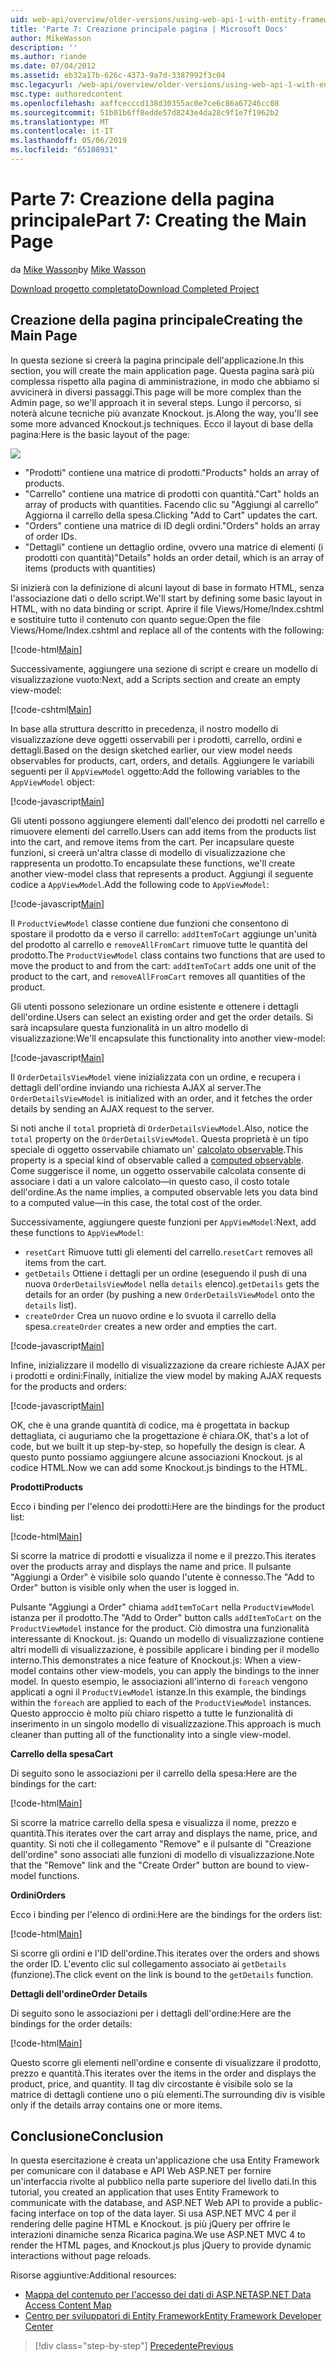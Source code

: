 ```yaml
---
uid: web-api/overview/older-versions/using-web-api-1-with-entity-framework-5/using-web-api-with-entity-framework-part-7
title: 'Parte 7: Creazione principale pagina | Microsoft Docs'
author: MikeWasson
description: ''
ms.author: riande
ms.date: 07/04/2012
ms.assetid: eb32a17b-626c-4373-9a7d-3387992f3c04
msc.legacyurl: /web-api/overview/older-versions/using-web-api-1-with-entity-framework-5/using-web-api-with-entity-framework-part-7
msc.type: authoredcontent
ms.openlocfilehash: aaffcecccd138d30355ac0e7ce6c86a67246cc08
ms.sourcegitcommit: 51b01b6ff8edde57d8243e4da28c9f1e7f1962b2
ms.translationtype: MT
ms.contentlocale: it-IT
ms.lasthandoff: 05/06/2019
ms.locfileid: "65108931"
---
```

# <a name="part-7-creating-the-main-page"></a><span data-ttu-id="8113e-102">Parte 7: Creazione della pagina principale</span><span class="sxs-lookup"><span data-stu-id="8113e-102">Part 7: Creating the Main Page</span></span>

<span data-ttu-id="8113e-103">da [Mike Wasson](https://github.com/MikeWasson)</span><span class="sxs-lookup"><span data-stu-id="8113e-103">by [Mike Wasson](https://github.com/MikeWasson)</span></span>

[<span data-ttu-id="8113e-104">Download progetto completato</span><span class="sxs-lookup"><span data-stu-id="8113e-104">Download Completed Project</span></span>](http://code.msdn.microsoft.com/ASP-NET-Web-API-with-afa30545)

## <a name="creating-the-main-page"></a><span data-ttu-id="8113e-105">Creazione della pagina principale</span><span class="sxs-lookup"><span data-stu-id="8113e-105">Creating the Main Page</span></span>

<span data-ttu-id="8113e-106">In questa sezione si creerà la pagina principale dell'applicazione.</span><span class="sxs-lookup"><span data-stu-id="8113e-106">In this section, you will create the main application page.</span></span> <span data-ttu-id="8113e-107">Questa pagina sarà più complessa rispetto alla pagina di amministrazione, in modo che abbiamo si avvicinerà in diversi passaggi.</span><span class="sxs-lookup"><span data-stu-id="8113e-107">This page will be more complex than the Admin page, so we'll approach it in several steps.</span></span> <span data-ttu-id="8113e-108">Lungo il percorso, si noterà alcune tecniche più avanzate Knockout. js.</span><span class="sxs-lookup"><span data-stu-id="8113e-108">Along the way, you'll see some more advanced Knockout.js techniques.</span></span> <span data-ttu-id="8113e-109">Ecco il layout di base della pagina:</span><span class="sxs-lookup"><span data-stu-id="8113e-109">Here is the basic layout of the page:</span></span>

![](using-web-api-with-entity-framework-part-7/_static/image1.png)

- <span data-ttu-id="8113e-110">"Prodotti" contiene una matrice di prodotti.</span><span class="sxs-lookup"><span data-stu-id="8113e-110">"Products" holds an array of products.</span></span>
- <span data-ttu-id="8113e-111">"Carrello" contiene una matrice di prodotti con quantità.</span><span class="sxs-lookup"><span data-stu-id="8113e-111">"Cart" holds an array of products with quantities.</span></span> <span data-ttu-id="8113e-112">Facendo clic su "Aggiungi al carrello" Aggiorna il carrello della spesa.</span><span class="sxs-lookup"><span data-stu-id="8113e-112">Clicking "Add to Cart" updates the cart.</span></span>
- <span data-ttu-id="8113e-113">"Orders" contiene una matrice di ID degli ordini.</span><span class="sxs-lookup"><span data-stu-id="8113e-113">"Orders" holds an array of order IDs.</span></span>
- <span data-ttu-id="8113e-114">"Dettagli" contiene un dettaglio ordine, ovvero una matrice di elementi (i prodotti con quantità)</span><span class="sxs-lookup"><span data-stu-id="8113e-114">"Details" holds an order detail, which is an array of items (products with quantities)</span></span>

<span data-ttu-id="8113e-115">Si inizierà con la definizione di alcuni layout di base in formato HTML, senza l'associazione dati o dello script.</span><span class="sxs-lookup"><span data-stu-id="8113e-115">We'll start by defining some basic layout in HTML, with no data binding or script.</span></span> <span data-ttu-id="8113e-116">Aprire il file Views/Home/Index.cshtml e sostituire tutto il contenuto con quanto segue:</span><span class="sxs-lookup"><span data-stu-id="8113e-116">Open the file Views/Home/Index.cshtml and replace all of the contents with the following:</span></span>

[!code-html[Main](using-web-api-with-entity-framework-part-7/samples/sample1.html)]

<span data-ttu-id="8113e-117">Successivamente, aggiungere una sezione di script e creare un modello di visualizzazione vuoto:</span><span class="sxs-lookup"><span data-stu-id="8113e-117">Next, add a Scripts section and create an empty view-model:</span></span>

[!code-cshtml[Main](using-web-api-with-entity-framework-part-7/samples/sample2.cshtml)]

<span data-ttu-id="8113e-118">In base alla struttura descritto in precedenza, il nostro modello di visualizzazione deve oggetti osservabili per i prodotti, carrello, ordini e dettagli.</span><span class="sxs-lookup"><span data-stu-id="8113e-118">Based on the design sketched earlier, our view model needs observables for products, cart, orders, and details.</span></span> <span data-ttu-id="8113e-119">Aggiungere le variabili seguenti per il `AppViewModel` oggetto:</span><span class="sxs-lookup"><span data-stu-id="8113e-119">Add the following variables to the `AppViewModel` object:</span></span>

[!code-javascript[Main](using-web-api-with-entity-framework-part-7/samples/sample3.js)]

<span data-ttu-id="8113e-120">Gli utenti possono aggiungere elementi dall'elenco dei prodotti nel carrello e rimuovere elementi del carrello.</span><span class="sxs-lookup"><span data-stu-id="8113e-120">Users can add items from the products list into the cart, and remove items from the cart.</span></span> <span data-ttu-id="8113e-121">Per incapsulare queste funzioni, si creerà un'altra classe di modello di visualizzazione che rappresenta un prodotto.</span><span class="sxs-lookup"><span data-stu-id="8113e-121">To encapsulate these functions, we'll create another view-model class that represents a product.</span></span> <span data-ttu-id="8113e-122">Aggiungi il seguente codice a `AppViewModel`.</span><span class="sxs-lookup"><span data-stu-id="8113e-122">Add the following code to `AppViewModel`:</span></span>

[!code-javascript[Main](using-web-api-with-entity-framework-part-7/samples/sample4.js?highlight=4)]

<span data-ttu-id="8113e-123">Il `ProductViewModel` classe contiene due funzioni che consentono di spostare il prodotto da e verso il carrello: `addItemToCart` aggiunge un'unità del prodotto al carrello e `removeAllFromCart` rimuove tutte le quantità del prodotto.</span><span class="sxs-lookup"><span data-stu-id="8113e-123">The `ProductViewModel` class contains two functions that are used to move the product to and from the cart: `addItemToCart` adds one unit of the product to the cart, and `removeAllFromCart` removes all quantities of the product.</span></span>

<span data-ttu-id="8113e-124">Gli utenti possono selezionare un ordine esistente e ottenere i dettagli dell'ordine.</span><span class="sxs-lookup"><span data-stu-id="8113e-124">Users can select an existing order and get the order details.</span></span> <span data-ttu-id="8113e-125">Si sarà incapsulare questa funzionalità in un altro modello di visualizzazione:</span><span class="sxs-lookup"><span data-stu-id="8113e-125">We'll encapsulate this functionality into another view-model:</span></span>

[!code-javascript[Main](using-web-api-with-entity-framework-part-7/samples/sample5.js?highlight=4)]

<span data-ttu-id="8113e-126">Il `OrderDetailsViewModel` viene inizializzata con un ordine, e recupera i dettagli dell'ordine inviando una richiesta AJAX al server.</span><span class="sxs-lookup"><span data-stu-id="8113e-126">The `OrderDetailsViewModel` is initialized with an order, and it fetches the order details by sending an AJAX request to the server.</span></span>

<span data-ttu-id="8113e-127">Si noti anche il `total` proprietà di `OrderDetailsViewModel`.</span><span class="sxs-lookup"><span data-stu-id="8113e-127">Also, notice the `total` property on the `OrderDetailsViewModel`.</span></span> <span data-ttu-id="8113e-128">Questa proprietà è un tipo speciale di oggetto osservabile chiamato un' [calcolato observable](http://knockoutjs.com/documentation/computedObservables.html).</span><span class="sxs-lookup"><span data-stu-id="8113e-128">This property is a special kind of observable called a [computed observable](http://knockoutjs.com/documentation/computedObservables.html).</span></span> <span data-ttu-id="8113e-129">Come suggerisce il nome, un oggetto osservabile calcolata consente di associare i dati a un valore calcolato&#8212;in questo caso, il costo totale dell'ordine.</span><span class="sxs-lookup"><span data-stu-id="8113e-129">As the name implies, a computed observable lets you data bind to a computed value&#8212;in this case, the total cost of the order.</span></span>

<span data-ttu-id="8113e-130">Successivamente, aggiungere queste funzioni per `AppViewModel`:</span><span class="sxs-lookup"><span data-stu-id="8113e-130">Next, add these functions to `AppViewModel`:</span></span>

- <span data-ttu-id="8113e-131">`resetCart` Rimuove tutti gli elementi del carrello.</span><span class="sxs-lookup"><span data-stu-id="8113e-131">`resetCart` removes all items from the cart.</span></span>
- <span data-ttu-id="8113e-132">`getDetails` Ottiene i dettagli per un ordine (eseguendo il push di una nuova `OrderDetailsViewModel` nella `details` elenco).</span><span class="sxs-lookup"><span data-stu-id="8113e-132">`getDetails` gets the details for an order (by pushing a new `OrderDetailsViewModel` onto the `details` list).</span></span>
- <span data-ttu-id="8113e-133">`createOrder` Crea un nuovo ordine e lo svuota il carrello della spesa.</span><span class="sxs-lookup"><span data-stu-id="8113e-133">`createOrder` creates a new order and empties the cart.</span></span>

[!code-javascript[Main](using-web-api-with-entity-framework-part-7/samples/sample6.js?highlight=4)]

<span data-ttu-id="8113e-134">Infine, inizializzare il modello di visualizzazione da creare richieste AJAX per i prodotti e ordini:</span><span class="sxs-lookup"><span data-stu-id="8113e-134">Finally, initialize the view model by making AJAX requests for the products and orders:</span></span>

[!code-javascript[Main](using-web-api-with-entity-framework-part-7/samples/sample7.js)]

<span data-ttu-id="8113e-135">OK, che è una grande quantità di codice, ma è progettata in backup dettagliata, ci auguriamo che la progettazione è chiara.</span><span class="sxs-lookup"><span data-stu-id="8113e-135">OK, that's a lot of code, but we built it up step-by-step, so hopefully the design is clear.</span></span> <span data-ttu-id="8113e-136">A questo punto possiamo aggiungere alcune associazioni Knockout. js al codice HTML.</span><span class="sxs-lookup"><span data-stu-id="8113e-136">Now we can add some Knockout.js bindings to the HTML.</span></span>

<span data-ttu-id="8113e-137">**Prodotti**</span><span class="sxs-lookup"><span data-stu-id="8113e-137">**Products**</span></span>

<span data-ttu-id="8113e-138">Ecco i binding per l'elenco dei prodotti:</span><span class="sxs-lookup"><span data-stu-id="8113e-138">Here are the bindings for the product list:</span></span>

[!code-html[Main](using-web-api-with-entity-framework-part-7/samples/sample8.html)]

<span data-ttu-id="8113e-139">Si scorre la matrice di prodotti e visualizza il nome e il prezzo.</span><span class="sxs-lookup"><span data-stu-id="8113e-139">This iterates over the products array and displays the name and price.</span></span> <span data-ttu-id="8113e-140">Il pulsante "Aggiungi a Order" è visibile solo quando l'utente è connesso.</span><span class="sxs-lookup"><span data-stu-id="8113e-140">The "Add to Order" button is visible only when the user is logged in.</span></span>

<span data-ttu-id="8113e-141">Pulsante "Aggiungi a Order" chiama `addItemToCart` nella `ProductViewModel` istanza per il prodotto.</span><span class="sxs-lookup"><span data-stu-id="8113e-141">The "Add to Order" button calls `addItemToCart` on the `ProductViewModel` instance for the product.</span></span> <span data-ttu-id="8113e-142">Ciò dimostra una funzionalità interessante di Knockout. js: Quando un modello di visualizzazione contiene altri modelli di visualizzazione, è possibile applicare i binding per il modello interno.</span><span class="sxs-lookup"><span data-stu-id="8113e-142">This demonstrates a nice feature of Knockout.js: When a view-model contains other view-models, you can apply the bindings to the inner model.</span></span> <span data-ttu-id="8113e-143">In questo esempio, le associazioni all'interno di `foreach` vengono applicati a ogni il `ProductViewModel` istanze.</span><span class="sxs-lookup"><span data-stu-id="8113e-143">In this example, the bindings within the `foreach` are applied to each of the `ProductViewModel` instances.</span></span> <span data-ttu-id="8113e-144">Questo approccio è molto più chiaro rispetto a tutte le funzionalità di inserimento in un singolo modello di visualizzazione.</span><span class="sxs-lookup"><span data-stu-id="8113e-144">This approach is much cleaner than putting all of the functionality into a single view-model.</span></span>

<span data-ttu-id="8113e-145">**Carrello della spesa**</span><span class="sxs-lookup"><span data-stu-id="8113e-145">**Cart**</span></span>

<span data-ttu-id="8113e-146">Di seguito sono le associazioni per il carrello della spesa:</span><span class="sxs-lookup"><span data-stu-id="8113e-146">Here are the bindings for the cart:</span></span>

[!code-html[Main](using-web-api-with-entity-framework-part-7/samples/sample9.html)]

<span data-ttu-id="8113e-147">Si scorre la matrice carrello della spesa e visualizza il nome, prezzo e quantità.</span><span class="sxs-lookup"><span data-stu-id="8113e-147">This iterates over the cart array and displays the name, price, and quantity.</span></span> <span data-ttu-id="8113e-148">Si noti che il collegamento "Remove" e il pulsante di "Creazione dell'ordine" sono associati alle funzioni di modello di visualizzazione.</span><span class="sxs-lookup"><span data-stu-id="8113e-148">Note that the "Remove" link and the "Create Order" button are bound to view-model functions.</span></span>

<span data-ttu-id="8113e-149">**Ordini**</span><span class="sxs-lookup"><span data-stu-id="8113e-149">**Orders**</span></span>

<span data-ttu-id="8113e-150">Ecco i binding per l'elenco di ordini:</span><span class="sxs-lookup"><span data-stu-id="8113e-150">Here are the bindings for the orders list:</span></span>

[!code-html[Main](using-web-api-with-entity-framework-part-7/samples/sample10.html)]

<span data-ttu-id="8113e-151">Si scorre gli ordini e l'ID dell'ordine.</span><span class="sxs-lookup"><span data-stu-id="8113e-151">This iterates over the orders and shows the order ID.</span></span> <span data-ttu-id="8113e-152">L'evento clic sul collegamento associato ai `getDetails` (funzione).</span><span class="sxs-lookup"><span data-stu-id="8113e-152">The click event on the link is bound to the `getDetails` function.</span></span>

<span data-ttu-id="8113e-153">**Dettagli dell'ordine**</span><span class="sxs-lookup"><span data-stu-id="8113e-153">**Order Details**</span></span>

<span data-ttu-id="8113e-154">Di seguito sono le associazioni per i dettagli dell'ordine:</span><span class="sxs-lookup"><span data-stu-id="8113e-154">Here are the bindings for the order details:</span></span>

[!code-html[Main](using-web-api-with-entity-framework-part-7/samples/sample11.html)]

<span data-ttu-id="8113e-155">Questo scorre gli elementi nell'ordine e consente di visualizzare il prodotto, prezzo e quantità.</span><span class="sxs-lookup"><span data-stu-id="8113e-155">This iterates over the items in the order and displays the product, price, and quantity.</span></span> <span data-ttu-id="8113e-156">Il tag div circostante è visibile solo se la matrice di dettagli contiene uno o più elementi.</span><span class="sxs-lookup"><span data-stu-id="8113e-156">The surrounding div is visible only if the details array contains one or more items.</span></span>

## <a name="conclusion"></a><span data-ttu-id="8113e-157">Conclusione</span><span class="sxs-lookup"><span data-stu-id="8113e-157">Conclusion</span></span>

<span data-ttu-id="8113e-158">In questa esercitazione è creata un'applicazione che usa Entity Framework per comunicare con il database e API Web ASP.NET per fornire un'interfaccia rivolte al pubblico nella parte superiore del livello dati.</span><span class="sxs-lookup"><span data-stu-id="8113e-158">In this tutorial, you created an application that uses Entity Framework to communicate with the database, and ASP.NET Web API to provide a public-facing interface on top of the data layer.</span></span> <span data-ttu-id="8113e-159">Si usa ASP.NET MVC 4 per il rendering delle pagine HTML e Knockout. js più jQuery per offrire le interazioni dinamiche senza Ricarica pagina.</span><span class="sxs-lookup"><span data-stu-id="8113e-159">We use ASP.NET MVC 4 to render the HTML pages, and Knockout.js plus jQuery to provide dynamic interactions without page reloads.</span></span>

<span data-ttu-id="8113e-160">Risorse aggiuntive:</span><span class="sxs-lookup"><span data-stu-id="8113e-160">Additional resources:</span></span>

- [<span data-ttu-id="8113e-161">Mappa del contenuto per l'accesso dei dati di ASP.NET</span><span class="sxs-lookup"><span data-stu-id="8113e-161">ASP.NET Data Access Content Map</span></span>](https://msdn.microsoft.com/library/6759sth4.aspx)
- [<span data-ttu-id="8113e-162">Centro per sviluppatori di Entity Framework</span><span class="sxs-lookup"><span data-stu-id="8113e-162">Entity Framework Developer Center</span></span>](https://msdn.microsoft.com/data/ef)

> [!div class="step-by-step"]
> [<span data-ttu-id="8113e-163">Precedente</span><span class="sxs-lookup"><span data-stu-id="8113e-163">Previous</span></span>](using-web-api-with-entity-framework-part-6.md)

